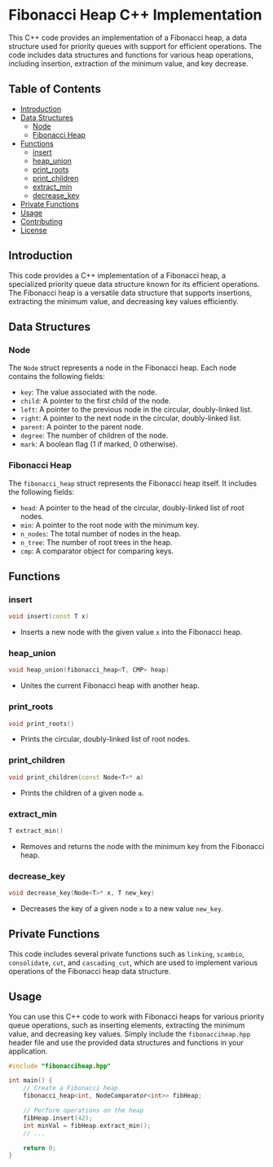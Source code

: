 # Fibonacci Heap C++ Implementation

This C++ code provides an implementation of a Fibonacci heap, a data structure used for priority queues with support for efficient operations. The code includes data structures and functions for various heap operations, including insertion, extraction of the minimum value, and key decrease.

## Table of Contents
- [Introduction](#introduction)
- [Data Structures](#data-structures)
  - [Node](#node)
  - [Fibonacci Heap](#fibonacci-heap)
- [Functions](#functions)
  - [insert](#insert)
  - [heap_union](#heap-union)
  - [print_roots](#print_roots)
  - [print_children](#print_children)
  - [extract_min](#extract_min)
  - [decrease_key](#decrease_key)
- [Private Functions](#private-functions)
- [Usage](#usage)
- [Contributing](#contributing)
- [License](#license)

## Introduction

This code provides a C++ implementation of a Fibonacci heap, a specialized priority queue data structure known for its efficient operations. The Fibonacci heap is a versatile data structure that supports insertions, extracting the minimum value, and decreasing key values efficiently.

## Data Structures

### Node

The `Node` struct represents a node in the Fibonacci heap. Each node contains the following fields:
- `key`: The value associated with the node.
- `child`: A pointer to the first child of the node.
- `left`: A pointer to the previous node in the circular, doubly-linked list.
- `right`: A pointer to the next node in the circular, doubly-linked list.
- `parent`: A pointer to the parent node.
- `degree`: The number of children of the node.
- `mark`: A boolean flag (1 if marked, 0 otherwise).

### Fibonacci Heap

The `fibonacci_heap` struct represents the Fibonacci heap itself. It includes the following fields:
- `head`: A pointer to the head of the circular, doubly-linked list of root nodes.
- `min`: A pointer to the root node with the minimum key.
- `n_nodes`: The total number of nodes in the heap.
- `n_tree`: The number of root trees in the heap.
- `cmp`: A comparator object for comparing keys.

## Functions

### insert

```cpp
void insert(const T x)
```

- Inserts a new node with the given value `x` into the Fibonacci heap.

### heap_union

```cpp
void heap_union(fibonacci_heap<T, CMP> heap)
```

- Unites the current Fibonacci heap with another heap.

### print_roots

```cpp
void print_roots()
```

- Prints the circular, doubly-linked list of root nodes.

### print_children

```cpp
void print_children(const Node<T>* a)
```

- Prints the children of a given node `a`.

### extract_min

```cpp
T extract_min()
```

- Removes and returns the node with the minimum key from the Fibonacci heap.

### decrease_key

```cpp
void decrease_key(Node<T>* x, T new_key)
```

- Decreases the key of a given node `x` to a new value `new_key`.

## Private Functions

This code includes several private functions such as `linking`, `scambio`, `consolidate`, `cut`, and `cascading_cut`, which are used to implement various operations of the Fibonacci heap data structure.

## Usage

You can use this C++ code to work with Fibonacci heaps for various priority queue operations, such as inserting elements, extracting the minimum value, and decreasing key values. Simply include the `fibonacciheap.hpp` header file and use the provided data structures and functions in your application.

```cpp
#include "fibonacciheap.hpp"

int main() {
    // Create a Fibonacci heap
    fibonacci_heap<int, NodeComparator<int>> fibHeap;

    // Perform operations on the heap
    fibHeap.insert(42);
    int minVal = fibHeap.extract_min();
    // ...

    return 0;
}
```


